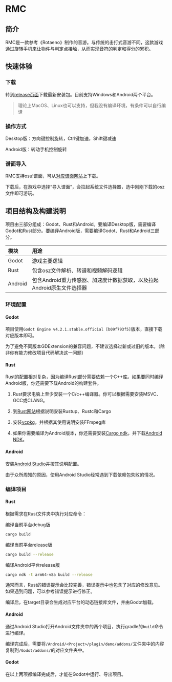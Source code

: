 # RMC

## 简介

RMC是一款参考《Rotaeno》制作的音游。与传统的击打式音游不同，这款游戏通过旋转手机来让物件与判定点接触，从而实现音符的判定和得分的累积。

## 快速体验

### 下载

转到[release页面](https://github.com/chushi0/rmc/releases)下载最新安装包。目前支持Windows和Android两个平台。

> 理论上MacOS、Linux也可以支持，但我没有编译环境，有条件可以自行编译

### 操作方式

Desktop版：方向键控制旋转，Ctrl键加速，Shift键减速

Android版：转动手机控制旋转

### 谱面导入

RMC支持osu!谱面，可从[对应谱面网站](https://osu.ppy.sh/beatmapsets)上下载。

下载后，在游戏中选择“导入谱面”，会拉起系统文件选择器，选中刚刚下载的osz文件即可游玩。

## 项目结构及构建说明

项目由三部分组成：Godot、Rust和Android。要编译Desktop版，需要编译Godot和Rust部分。要编译Android版，需要编译Godot、Rust和Android三部分。

|模块|用途|
|:--|:--|
|Godot|游戏主要逻辑|
|Rust|包含osz文件解析、转谱和视频解码逻辑|
|Android|包含Android重力传感器、加速度计数据获取，以及拉起Android原生文件选择器|

### 环境配置

#### Godot

项目使用`Godot Engine v4.2.1.stable.official [b09f793f5]`版本，直接下载对应版本即可。

为了避免不同版本GDExtension的兼容问题，不建议选择过新或过旧的版本。（除非你有能力修改项目代码解决这一问题）

#### Rust

Rust的配置相对复杂，因为编译Rust部分需要依赖一个C++库。如果要同时编译Android版，你还需要下载Android的构建套件。

1. Rust要求电脑上至少安装一个C/c++编译器。你可以根据需要安装MSVC、GCC或CLANG。

2. 到[Rust网站](https://www.rust-lang.org/)根据说明安装Rustup、Rustc和Cargo

3. 安装[vcpkg](https://github.com/microsoft/vcpkg)，并根据其使用说明安装FFmpeg库

4. 如果你需要编译为Android版本，你还需要安装[Cargo ndk](https://github.com/bbqsrc/cargo-ndk)，并下载[Android NDK](https://developer.android.google.cn/studio/projects/install-ndk?hl=zh-cn#specific-version)。

#### Android

安装[Android Studio](https://developer.android.google.cn/studio)并按其说明配置。

由于众所周知的原因，使用Android Studio经常遇到下载依赖包失败的情况。

### 编译项目

#### Rust

根据需求在Rust文件夹中执行对应命令：

编译当前平台debug版
```sh
cargo build
```

编译当前平台release版
```sh
cargo build --release
```

编译Android平台release版
```sh
cargo ndk -t arm64-v8a build --release
```

通常而言，Rust的错误提示会比较完善，错误提示中也包含了对应的修改意见。如果遇到问题，可以参考错误提示进行修正。

编译后，在target目录会生成对应平台的动态链接库文件，并由Godot加载。

#### Android

通过Android Studio打开Android文件夹中的两个项目，执行gradle的`build`命令进行编译。

编译完成后，需要将`/Android/<Project>/plugin/demo/addons/`文件夹中的内容复制到`/Godot/addons/`的对应文件夹中。

#### Godot

在以上两项都编译完成后，才能在Godot中运行、导出项目。
